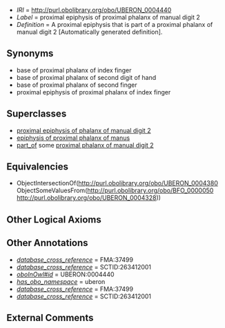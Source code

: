  * *IRI* = http://purl.obolibrary.org/obo/UBERON_0004440
 * *Label* = proximal epiphysis of proximal phalanx of manual digit 2
 * *Definition* = A proximal epiphysis that is part of a proximal phalanx of manual digit 2 [Automatically generated definition].

## Synonyms

 * base of proximal phalanx of index finger
 * base of proximal phalanx of second digit of hand
 * base of proximal phalanx of second finger
 * proximal epiphysis of proximal phalanx of index finger

## Superclasses

 * [proximal epiphysis of phalanx of manual digit 2](../../UBERON/18/UBERON_0004418.md)
 * [epiphysis of proximal phalanx of manus](../../UBERON/77/UBERON_0011977.md)
 * [part_of](../../BFO/50/BFO_0000050.md) some [proximal phalanx of manual digit 2](../../UBERON/28/UBERON_0004328.md)

## Equivalencies

 * ObjectIntersectionOf(<http://purl.obolibrary.org/obo/UBERON_0004380> ObjectSomeValuesFrom(<http://purl.obolibrary.org/obo/BFO_0000050> <http://purl.obolibrary.org/obo/UBERON_0004328>))

## Other Logical Axioms


## Other Annotations

 * *[database_cross_reference](../../ef/oboInOwl#hasDbXref.md)* = FMA:37499
 * *[database_cross_reference](../../ef/oboInOwl#hasDbXref.md)* = SCTID:263412001
 * *[oboInOwl#id](../../id/oboInOwl#id.md)* = UBERON:0004440
 * *[has_obo_namespace](../../ce/oboInOwl#hasOBONamespace.md)* = uberon
 * *[database_cross_reference](../../ef/oboInOwl#hasDbXref.md)* = FMA:37499
 * *[database_cross_reference](../../ef/oboInOwl#hasDbXref.md)* = SCTID:263412001

## External Comments

